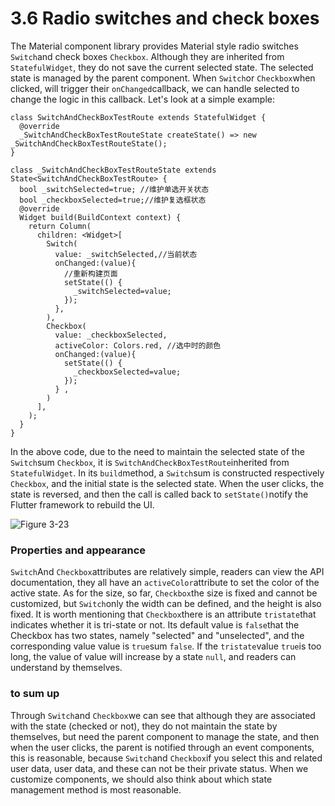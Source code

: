 # 3.6 Radio switches and check boxes

The Material component library provides Material style radio switches `Switch`and check boxes `Checkbox`. Although they are inherited from `StatefulWidget`, they do not save the current selected state. The selected state is managed by the parent component. When `Switch`or `Checkbox`when clicked, will trigger their `onChanged`callback, we can handle selected to change the logic in this callback. Let's look at a simple example:

```
class SwitchAndCheckBoxTestRoute extends StatefulWidget {
  @override
  _SwitchAndCheckBoxTestRouteState createState() => new _SwitchAndCheckBoxTestRouteState();
}

class _SwitchAndCheckBoxTestRouteState extends State<SwitchAndCheckBoxTestRoute> {
  bool _switchSelected=true; //维护单选开关状态
  bool _checkboxSelected=true;//维护复选框状态
  @override
  Widget build(BuildContext context) {
    return Column(
      children: <Widget>[
        Switch(
          value: _switchSelected,//当前状态
          onChanged:(value){
            //重新构建页面  
            setState(() {
              _switchSelected=value;
            });
          },
        ),
        Checkbox(
          value: _checkboxSelected,
          activeColor: Colors.red, //选中时的颜色
          onChanged:(value){
            setState(() {
              _checkboxSelected=value;
            });
          } ,
        )
      ],
    );
  }
}

```

In the above code, due to the need to maintain the selected state of the `Switch`sum `Checkbox`, it is `SwitchAndCheckBoxTestRoute`inherited from `StatefulWidget`. In its `build`method, a `Switch`sum is constructed respectively `Checkbox`, and the initial state is the selected state. When the user clicks, the state is reversed, and then the call is called back to `setState()`notify the Flutter framework to rebuild the UI.

![Figure 3-23](https://pcdn.flutterchina.club/imgs/3-23.png)

### Properties and appearance

`Switch`And `Checkbox`attributes are relatively simple, readers can view the API documentation, they all have an `activeColor`attribute to set the color of the active state. As for the size, so far, `Checkbox`the size is fixed and cannot be customized, but `Switch`only the width can be defined, and the height is also fixed. It is worth mentioning that `Checkbox`there is an attribute `tristate`that indicates whether it is tri-state or not. Its default value is `false`that the Checkbox has two states, namely "selected" and "unselected", and the corresponding value value is `true`sum `false`. If the `tristate`value `true`is too long, the value of value will increase by a state `null`, and readers can understand by themselves.

### to sum up

Through `Switch`and `Checkbox`we can see that although they are associated with the state (checked or not), they do not maintain the state by themselves, but need the parent component to manage the state, and then when the user clicks, the parent is notified through an event components, this is reasonable, because `Switch`and `Checkbox`if you select this and related user data, user data, and these can not be their private status. When we customize components, we should also think about which state management method is most reasonable.